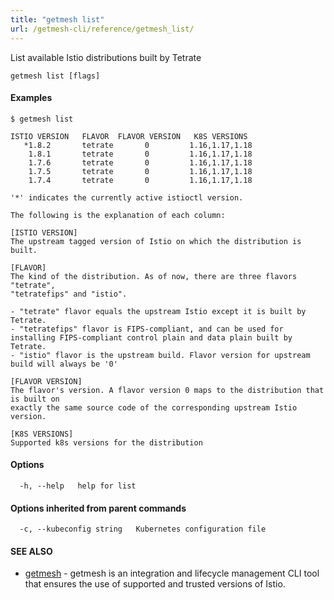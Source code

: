```yaml
---
title: "getmesh list"
url: /getmesh-cli/reference/getmesh_list/
---
```


List available Istio distributions built by Tetrate

```
getmesh list [flags]
```

#### Examples

```
$ getmesh list

ISTIO VERSION	FLAVOR 	FLAVOR VERSION	 K8S VERSIONS
   *1.8.2    	tetrate	      0       	1.16,1.17,1.18
    1.8.1    	tetrate	      0       	1.16,1.17,1.18
    1.7.6    	tetrate	      0       	1.16,1.17,1.18
    1.7.5    	tetrate	      0       	1.16,1.17,1.18
    1.7.4    	tetrate	      0       	1.16,1.17,1.18

'*' indicates the currently active istioctl version.

The following is the explanation of each column:

[ISTIO VERSION]
The upstream tagged version of Istio on which the distribution is built.

[FLAVOR]
The kind of the distribution. As of now, there are three flavors "tetrate",
"tetratefips" and "istio".

- "tetrate" flavor equals the upstream Istio except it is built by Tetrate.
- "tetratefips" flavor is FIPS-compliant, and can be used for installing FIPS-compliant control plain and data plain built by Tetrate.
- "istio" flavor is the upstream build. Flavor version for upstream build will always be '0'

[FLAVOR VERSION]
The flavor's version. A flavor version 0 maps to the distribution that is built on 
exactly the same source code of the corresponding upstream Istio version.

[K8S VERSIONS]
Supported k8s versions for the distribution

```

#### Options

```
  -h, --help   help for list
```

#### Options inherited from parent commands

```
  -c, --kubeconfig string   Kubernetes configuration file
```

#### SEE ALSO

* [getmesh](/getmesh-cli/reference/getmesh/)	 - getmesh is an integration and lifecycle management CLI tool that ensures the use of supported and trusted versions of Istio.

